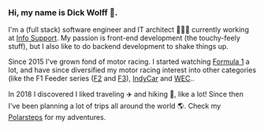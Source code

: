 ### Hi, my name is Dick Wolff 🐺.

I'm a (full stack) software engineer and IT architect 👨🏻‍💻 currently working at [Info Support](https://infosupport.com). My passion is front-end development (the touchy-feely stuff), but I also like to do backend development to shake things up. 

Since 2015 I've grown fond of motor racing. I started watching [Formula 1](https://formula1.com) a lot, and have since diversified my motor racing interest into other categories (like the F1 Feeder series ([F2](https://www.fiaformula2.com) and [F3](https://www.fiaformula3.com)), [IndyCar](https://indycar.com) and [WEC](https://fiawec.com)..

In 2018 I discovered I liked traveling ✈️ and hiking 🥾, like a lot! Since then I've been planning a lot of trips all around the world 🌎. Check my [Polarsteps](http://steps.onwolff.nl) for my adventures.

<!--
**dickwolff/dickwolff** is a ✨ _special_ ✨ repository because its `README.md` (this file) appears on your GitHub profile.

Here are some ideas to get you started:

- 🔭 I’m currently working on ...
- 🌱 I’m currently learning ...
- 👯 I’m looking to collaborate on ...
- 🤔 I’m looking for help with ...
- 💬 Ask me about ...
- 📫 How to reach me: ...
- 😄 Pronouns: ...
- ⚡ Fun fact: ...
-->
